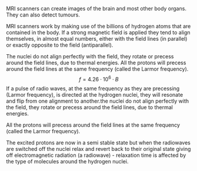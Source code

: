 MRI scanners can create images of the brain and most other body organs. They can also detect tumours.

MRI scanners work by making use of the billions of hydrogen atoms that are contained in the body. If a strong magnetic field is applied they tend to align themselves, in almost equal numbers, either with the field lines (in parallel) or exactly opposite to the field (antiparallel).

The nuclei do not align perfectly with the field, they rotate or precess around the field lines, due to thermal energies. All the protons will precess around the field lines at the same frequency (called the Larmor frequency).
$$f=4.26\cdot10^{6}\cdot B$$
If a pulse of radio waves, at the same frequency as they are precessing (Larmor frequency), is directed at the hydrogen nuclei, they will resonate and flip from one alignment to another.the nuclei do not align perfectly with the field, they rotate or precess around the field lines, due to thermal energies.

All the protons will precess around the field lines at the same frequency (called the Larmor frequency).

The excited protons are now in a semi stable state but when the radiowaves are switched off the nuclei relax and revert back to their original state giving off electromagnetic radiation (a radiowave) - relaxation time  is affected by the type of molecules around the hydrogen nuclei.